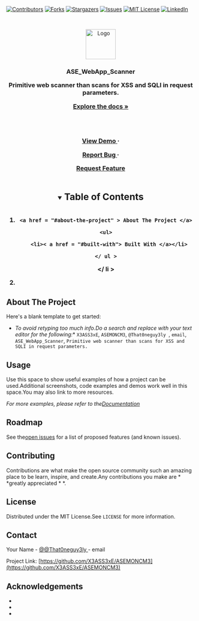 <!--
***Thanks for checking out the Best - README - Template.If you have a suggestion
* **that would make this better, please fork the repo and create a pull request
* **or simply open an issue with the tag "enhancement".
* **Thanks again! Now go create something AMAZING! :D
* **
***
***
***To avoid retyping too much info.Do a search and replace for the following:
***X3ASS3xE, ASEMONCM3, @That0neguy3ly , email, ASE_WebApp_Scanner, Primitive web scanner than scans for XSS and SQLI in request parameters.
-->




<!--PROJECT SHIELDS-->
<!--
***I'm using markdown "reference style" links for readability.
* **Reference links are enclosed in brackets[ ] instead of parentheses().
* **See the bottom of this document for the declaration of the reference variables
* ** for contributors - url, forks - url, etc.This is an optional, concise syntax you may use.
* **https://www.markdownguide.org/basic-syntax/#reference-style-links
-->
[![Contributors][contributors-shield]][contributors-url]
[![Forks][forks-shield]][forks-url]
[![Stargazers][stars-shield]][stars-url]
[![Issues][issues-shield]][issues-url]
[![MIT License][license-shield]][license-url]
[![LinkedIn][linkedin-shield]][linkedin-url]


<!--PROJECT LOGO-->
<br />
<p align = "center">

<a href = "https://github.com/X3ASS3xE/ASEMONCM3">

  <img src = "https://danbooru.donmai.us/data/original/0b/c5/0bc5119e2bb7a3db5ba8816727e0348f.jpg" alt = "Logo" width = "80" height = "80">

</a>


<h3 align = "center" > ASE_WebApp_Scanner </ h3>


<p align = "center">
  Primitive web scanner than scans for XSS and SQLI in request parameters.
  <br />

  <a href = "https://github.com/X3ASS3xE/ASEMONCM3"><strong> Explore the docs »</strong></a>

  <br />

  <br />

  <a href = "https://github.com/X3ASS3xE/ASEMONCM3"> View Demo </a>
    ·

  <a href = "https://github.com/X3ASS3xE/ASEMONCM3/issues"> Report Bug </a>
    ·

  <a href = "https://github.com/X3ASS3xE/ASEMONCM3/issues"> Request Feature </a>

</p>
</p>




<!--TABLE OF CONTENTS-->
<details open = "open">

<summary><h2 style = "display: inline-block"> Table of Contents </h2></summary>

<ol>

  <li>

    <a href = "#about-the-project" > About The Project </a>

    <ul>

      <li>< a href = "#built-with"> Built With </a></li>

    </ ul >

  </ li >

  <li>
</ol>
</details>




<!--ABOUT THE PROJECT-->
## About The Project


Here's a blank template to get started:
* *To avoid retyping too much info.Do a search and replace with your text editor for the following:**
`X3ASS3xE`, `ASEMONCM3`, `@That0neguy3ly `, `email`, `ASE_WebApp_Scanner`, `Primitive web scanner than scans for XSS and SQLI in request parameters.`



<!--GETTING STARTED-->

<!--USAGE EXAMPLES-->
## Usage

Use this space to show useful examples of how a project can be used.Additional screenshots, code examples and demos work well in this space.You may also link to more resources.


_For more examples, please refer to the[Documentation](https://example.com)_




<!--ROADMAP-->
## Roadmap

See the[open issues](https://github.com/X3ASS3xE/ASEMONCM3/issues) for a list of proposed features (and known issues).




<!--CONTRIBUTING-->
## Contributing

Contributions are what make the open source community such an amazing place to be learn, inspire, and create.Any contributions you make are * *greatly appreciated * *.



<!--LICENSE-->
## License

Distributed under the MIT License.See `LICENSE` for more information.




<!--CONTACT-->
## Contact

Your Name - [@@That0neguy3ly ](https://twitter.com/@That0neguy3ly ) - email

Project Link: [https://github.com/X3ASS3xE/ASEMONCM3](https://github.com/X3ASS3xE/ASEMONCM3)




<!--ACKNOWLEDGEMENTS-->
## Acknowledgements

* []()
* []()
* []()





<!--MARKDOWN LINKS & IMAGES-->
<!--https://www.markdownguide.org/basic-syntax/#reference-style-links-->
[contributors-shield]: https://img.shields.io/github/contributors/X3ASS3xE/repo.svg?style=for-the-badge
[contributors-url]: https://github.com/X3ASS3xE/repo/graphs/contributors
[forks-shield]: https://img.shields.io/github/forks/X3ASS3xE/repo.svg?style=for-the-badge
[forks-url]: https://github.com/X3ASS3xE/repo/network/members
[stars-shield]: https://img.shields.io/github/stars/X3ASS3xE/repo.svg?style=for-the-badge
[stars-url]: https://github.com/X3ASS3xE/repo/stargazers
[issues-shield]: https://img.shields.io/github/issues/X3ASS3xE/repo.svg?style=for-the-badge
[issues-url]: https://github.com/X3ASS3xE/repo/issues
[license-shield]: https://img.shields.io/github/license/X3ASS3xE/repo.svg?style=for-the-badge
[license-url]: https://github.com/X3ASS3xE/repo/blob/master/LICENSE.txt
[linkedin-shield]: https://img.shields.io/badge/-LinkedIn-black.svg?style=for-the-badge&logo=linkedin&colorB=555
[linkedin-url]: https://linkedin.com/in/X3ASS3xE
